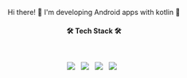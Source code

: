 
<!--
**jjeewon/jjeewon** is a ✨ _special_ ✨ repository because its `README.md` (this file) appears on your GitHub profile.

Here are some ideas to get you started:

- 🔭 I’m currently working on ...
- 🌱 I’m currently learning ...
- 👯 I’m looking to collaborate on ...
- 🤔 I’m looking for help with ...
- 💬 Ask me about ...
- 📫 How to reach me: ...
- 😄 Pronouns: ...
- ⚡ Fun fact: ...
-->
<p align="center">Hi there! 👋  I'm developing Android apps with kotlin 🥑 </p>     
  <h4 align="center"><b>🛠 Tech Stack 🛠</b></h4>
</br>
<p align="center">
  <img src="https://img.shields.io/badge/Android-47A248?style=flat-square&logo=Android&logoColor=white"/></a> &nbsp 
<img src="https://img.shields.io/badge/Kotlin-E34F26?style=flat-square&logo=kotlin&logoColor=white"/></a> &nbsp
<img src="https://img.shields.io/badge/Java-F7DF1E?style=flat-square&logo=Java&logoColor=white"/></a> &nbsp
<!-- <img src="https://img.shields.io/badge/Android-3DDC84?style=flat-square&logo=Android&logoColor=white"/></a> &nbsp -->
<img src="https://img.shields.io/badge/Python-4479A1?style=flat-square&logo=Python&logoColor=white"/></a> &nbsp 
 </p>
